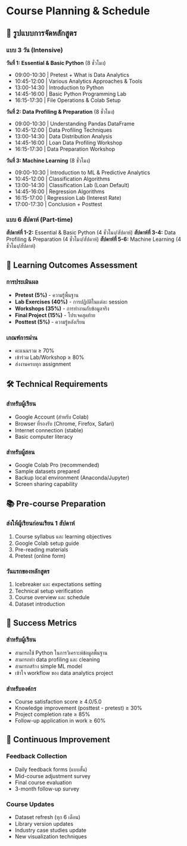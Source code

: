 # Course Planning & Schedule

## 📅 รูปแบบการจัดหลักสูตร

### แบบ 3 วัน (Intensive)
**วันที่ 1: Essential & Basic Python** (8 ชั่วโมง)
- 09:00-10:30 | Pretest + What is Data Analytics
- 10:45-12:00 | Various Analytics Approaches & Tools
- 13:00-14:30 | Introduction to Python
- 14:45-16:00 | Basic Python Programming Lab
- 16:15-17:30 | File Operations & Colab Setup

**วันที่ 2: Data Profiling & Preparation** (8 ชั่วโมง)  
- 09:00-10:30 | Understanding Pandas DataFrame
- 10:45-12:00 | Data Profiling Techniques
- 13:00-14:30 | Data Distribution Analysis
- 14:45-16:00 | Loan Data Profiling Workshop
- 16:15-17:30 | Data Preparation Workshop

**วันที่ 3: Machine Learning** (8 ชั่วโมง)
- 09:00-10:30 | Introduction to ML & Predictive Analytics
- 10:45-12:00 | Classification Algorithms
- 13:00-14:30 | Classification Lab (Loan Default)
- 14:45-16:00 | Regression Algorithms  
- 16:15-17:00 | Regression Lab (Interest Rate)
- 17:00-17:30 | Conclusion + Posttest

### แบบ 6 สัปดาห์ (Part-time)
**สัปดาห์ที่ 1-2:** Essential & Basic Python (4 ชั่วโมง/สัปดาห์)
**สัปดาห์ที่ 3-4:** Data Profiling & Preparation (4 ชั่วโมง/สัปดาห์)
**สัปดาห์ที่ 5-6:** Machine Learning (4 ชั่วโมง/สัปดาห์)

## 🎯 Learning Outcomes Assessment

### การประเมินผล
- **Pretest (5%)** - ความรู้พื้นฐาน
- **Lab Exercises (40%)** - การปฏิบัติในแต่ละ session
- **Workshops (35%)** - การทำงานกับข้อมูลจริง
- **Final Project (15%)** - โปรเจคสุดท้าย
- **Posttest (5%)** - ความรู้หลังเรียน

### เกณฑ์การผ่าน
- คะแนนรวม ≥ 70%
- เข้าร่วม Lab/Workshop ≥ 80%
- ส่งงานครบทุก assignment

## 🛠️ Technical Requirements

### สำหรับผู้เรียน
- Google Account (สำหรับ Colab)
- Browser ที่รองรับ (Chrome, Firefox, Safari)
- Internet connection (stable)
- Basic computer literacy

### สำหรับผู้สอน  
- Google Colab Pro (recommended)
- Sample datasets prepared
- Backup local environment (Anaconda/Jupyter)
- Screen sharing capability

## 📚 Pre-course Preparation

### ส่งให้ผู้เรียนก่อนเรียน 1 สัปดาห์
1. Course syllabus และ learning objectives
2. Google Colab setup guide
3. Pre-reading materials
4. Pretest (online form)

### วันแรกของหลักสูตร
1. Icebreaker และ expectations setting
2. Technical setup verification  
3. Course overview และ schedule
4. Dataset introduction

## 🎯 Success Metrics

### สำหรับผู้เรียน
- สามารถใช้ Python ในการวิเคราะห์ข้อมูลพื้นฐาน
- สามารถทำ data profiling และ cleaning
- สามารถสร้าง simple ML model
- เข้าใจ workflow ของ data analytics project

### สำหรับองค์กร
- Course satisfaction score ≥ 4.0/5.0
- Knowledge improvement (posttest - pretest) ≥ 30%
- Project completion rate ≥ 85%
- Follow-up application in work ≥ 60%

## 🔄 Continuous Improvement

### Feedback Collection
- Daily feedback forms (แบบสั้น)
- Mid-course adjustment survey
- Final course evaluation
- 3-month follow-up survey

### Course Updates
- Dataset refresh (ทุก 6 เดือน)
- Library version updates
- Industry case studies update
- New visualization techniques
